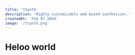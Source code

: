 ```yaml
---
title: 'TSynth'
description: 'Highly customizable web-based synthesizer.'
createdAt: 'Feb 07 2024'
image: '/tsynth.png'
---
```


# Heloo world